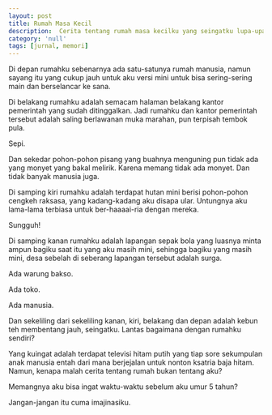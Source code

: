 ```yaml
---
layout: post
title: Rumah Masa Kecil
description:  Cerita tentang rumah masa kecilku yang seingatku lupa-upa ingat.
category: 'null'
tags: [jurnal, memori]
---
```


Di depan rumahku sebenarnya ada satu-satunya rumah manusia, namun sayang itu yang cukup jauh untuk aku versi mini untuk bisa sering-sering main dan berselancar ke sana.

Di belakang rumahku adalah semacam halaman belakang kantor pemerintah yang sudah ditinggalkan. Jadi rumahku dan kantor pemerintah tersebut adalah saling berlawanan muka marahan, pun terpisah tembok pula.

Sepi.

Dan sekedar pohon-pohon pisang yang buahnya menguning pun tidak ada yang monyet yang bakal melirik. Karena memang tidak ada monyet. Dan tidak banyak manusia juga.

Di samping kiri rumahku adalah terdapat hutan mini berisi pohon-pohon cengkeh raksasa, yang kadang-kadang aku disapa ular. Untungnya aku lama-lama terbiasa untuk ber-haaaai-ria dengan mereka.

Sungguh!

Di samping kanan rumahku adalah lapangan sepak bola yang luasnya minta ampun bagiku saat itu yang aku masih mini, sehingga bagiku yang masih mini, desa sebelah di seberang lapangan tersebut adalah surga.

Ada warung bakso.

Ada toko.

Ada manusia.

Dan sekeliling dari sekeliling kanan, kiri, belakang dan depan adalah kebun teh membentang jauh, seingatku. Lantas bagaimana dengan rumahku sendiri?

Yang kuingat adalah terdapat televisi hitam putih yang tiap sore sekumpulan anak manusia entah dari mana berjejalan untuk nonton ksatria baja hitam. Namun, kenapa malah cerita tentang rumah bukan tentang aku?

Memangnya aku bisa ingat waktu-waktu sebelum aku umur 5 tahun?

Jangan-jangan itu cuma imajinasiku.

